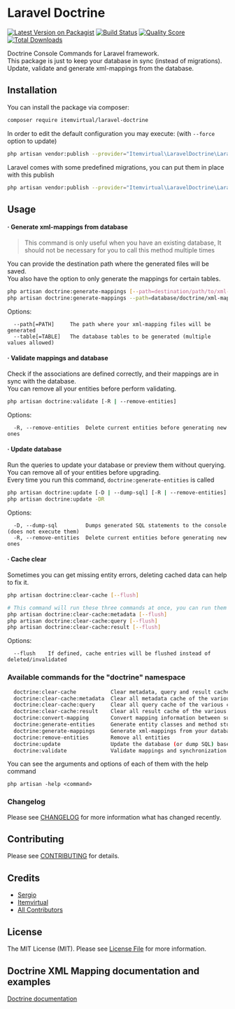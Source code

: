 # Laravel Doctrine

[![Latest Version on Packagist](https://img.shields.io/packagist/v/itemvirtual/laravel-doctrine.svg?style=flat-square)](https://packagist.org/packages/itemvirtual/laravel-doctrine)
[![Build Status](https://img.shields.io/travis/itemvirtual/laravel-doctrine/master.svg?style=flat-square)](https://travis-ci.org/itemvirtual/laravel-doctrine)
[![Quality Score](https://img.shields.io/scrutinizer/g/itemvirtual/laravel-doctrine.svg?style=flat-square)](https://scrutinizer-ci.com/g/itemvirtual/laravel-doctrine)
[![Total Downloads](https://img.shields.io/packagist/dt/itemvirtual/laravel-doctrine.svg?style=flat-square)](https://packagist.org/packages/itemvirtual/laravel-doctrine)

Doctrine Console Commands for Laravel framework.  
This package is just to keep your database in sync (instead of migrations).  
Update, validate and generate xml-mappings from the database.

## Installation

You can install the package via composer:

``` bash
composer require itemvirtual/laravel-doctrine
```

In order to edit the default configuration you may execute: (with `--force` option to update)
``` bash
php artisan vendor:publish --provider="Itemvirtual\LaravelDoctrine\LaravelDoctrineServiceProvider" --tag=config
```

Laravel comes with some predefined migrations, you can put them in place with this publish
``` bash
php artisan vendor:publish --provider="Itemvirtual\LaravelDoctrine\LaravelDoctrineServiceProvider" --tag=laravel_default_migrations
```

## Usage

#### · Generate xml-mappings from database
> This command is only useful when you have an existing database, It should not be necessary for you to call this method multiple times

You can provide the destination path where the generated files will be saved.  
You also have the option to only generate the mappings for certain tables.

``` bash
php artisan doctrine:generate-mappings [--path=destination/path/to/xml-mappings] [--table=<table_name>]+
php artisan doctrine:generate-mappings --path=database/doctrine/xml-mappings --table=ursers --table=password_resets
```
Options:
```
  --path[=PATH]     The path where your xml-mapping files will be generated
  --table[=TABLE]   The database tables to be generated (multiple values allowed)
```


#### · Validate mappings and database
Check if the associations are defined correctly, and their mappings are in sync with the database.  
You can remove all your entities before perform validating.

``` bash
php artisan doctrine:validate [-R | --remove-entities]
```
Options:
```
  -R, --remove-entities  Delete current entities before generating new ones
```

#### · Update database
Run the queries to update your database or preview them without querying.  
You can remove all of your entities before upgrading.  
Every time you run this command, `doctrine:generate-entities` is called
``` bash
php artisan doctrine:update [-D | --dump-sql] [-R | --remove-entities]
php artisan doctrine:update -DR
```
Options:
```
  -D, --dump-sql         Dumps generated SQL statements to the console (does not execute them)
  -R, --remove-entities  Delete current entities before generating new ones
```
#### · Cache clear
Sometimes you can get missing entity errors, deleting cached data can help to fix it.  

``` bash
php artisan doctrine:clear-cache [--flush]

# This command will run these three commands at once, you can run them separately if you want 
php artisan doctrine:clear-cache:metadata [--flush]
php artisan doctrine:clear-cache:query [--flush]
php artisan doctrine:clear-cache:result [--flush]
```
Options:
```
  --flush    If defined, cache entries will be flushed instead of deleted/invalidated
```

### Available commands for the "doctrine" namespace
``` bash
  doctrine:clear-cache           Clear metadata, query and result cache of the various cache drivers
  doctrine:clear-cache:metadata  Clear all metadata cache of the various cache drivers
  doctrine:clear-cache:query     Clear all query cache of the various cache drivers
  doctrine:clear-cache:result    Clear all result cache of the various cache drivers
  doctrine:convert-mapping       Convert mapping information between supported formats
  doctrine:generate-entities     Generate entity classes and method stubs from your mapping information (xml-mappings)
  doctrine:generate-mappings     Generate xml-mappings from your database
  doctrine:remove-entities       Remove all entities
  doctrine:update                Update the database (or dump SQL) based on the entities information
  doctrine:validate              Validate mappings and synchronization with the database
```
You can see the arguments and options of each of them with the help command
```
php artisan -help <command>
```

### Changelog

Please see [CHANGELOG](CHANGELOG.md) for more information what has changed recently.

## Contributing

Please see [CONTRIBUTING](CONTRIBUTING.md) for details.

## Credits

- [Sergio](https://github.com/sergio-item)
- [Itemvirtual](https://github.com/itemvirtual)
- [All Contributors](../../contributors)

## License

The MIT License (MIT). Please see [License File](LICENSE.md) for more information.

## Doctrine XML Mapping documentation and examples

[Doctrine documentation](https://www.doctrine-project.org/projects/doctrine-orm/en/2.8/reference/xml-mapping.html)
